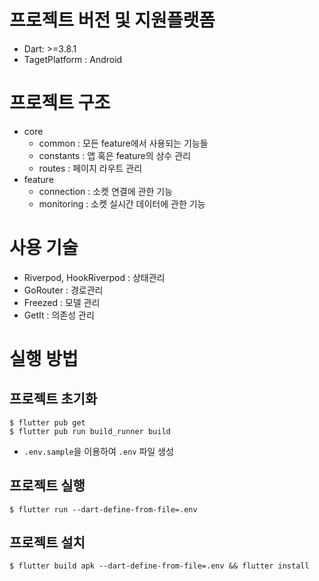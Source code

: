 # 프로젝트 버전 및 지원플랫폼
- Dart: >=3.8.1
- TagetPlatform : Android

# 프로젝트 구조
- core
  - common : 모든 feature에서 사용되는 기능들
  - constants : 앱 혹은 feature의 상수 관리
  - routes : 페이지 라우트 관리
- feature
  - connection : 소켓 연결에 관한 기능
  - monitoring : 소켓 실시간 데이터에 관한 기능

# 사용 기술
- Riverpod, HookRiverpod : 상태관리
- GoRouter : 경로관리
- Freezed : 모델 관리
- GetIt : 의존성 관리

# 실행 방법
## 프로젝트 초기화
```
$ flutter pub get
$ flutter pub run build_runner build
```
- `.env.sample`을 이용하여 `.env` 파일 생성
## 프로젝트 실행
```
$ flutter run --dart-define-from-file=.env
```
## 프로젝트 설치
```
$ flutter build apk --dart-define-from-file=.env && flutter install
```